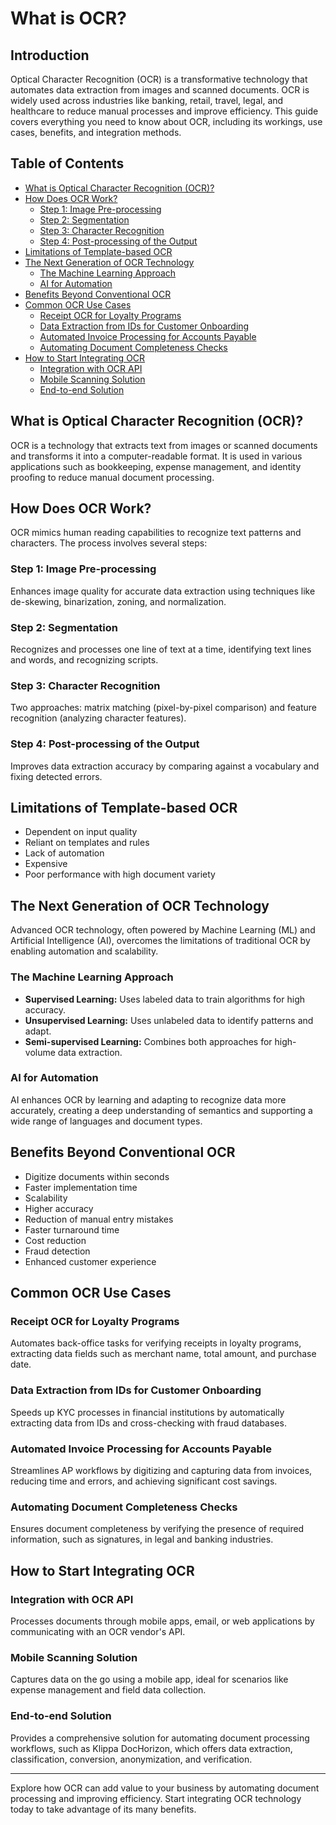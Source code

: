 # What is OCR? 


## Introduction
Optical Character Recognition (OCR) is a transformative technology that automates data extraction from images and scanned documents. OCR is widely used across industries like banking, retail, travel, legal, and healthcare to reduce manual processes and improve efficiency. This guide covers everything you need to know about OCR, including its workings, use cases, benefits, and integration methods.

## Table of Contents
- [What is Optical Character Recognition (OCR)?](#what-is-optical-character-recognition-ocr)
- [How Does OCR Work?](#how-does-ocr-work)
  - [Step 1: Image Pre-processing](#step-1-image-pre-processing)
  - [Step 2: Segmentation](#step-2-segmentation)
  - [Step 3: Character Recognition](#step-3-character-recognition)
  - [Step 4: Post-processing of the Output](#step-4-post-processing-of-the-output)
- [Limitations of Template-based OCR](#limitations-of-template-based-ocr)
- [The Next Generation of OCR Technology](#the-next-generation-of-ocr-technology)
  - [The Machine Learning Approach](#the-machine-learning-approach)
  - [AI for Automation](#ai-for-automation)
- [Benefits Beyond Conventional OCR](#benefits-beyond-conventional-ocr)
- [Common OCR Use Cases](#common-ocr-use-cases)
  - [Receipt OCR for Loyalty Programs](#receipt-ocr-for-loyalty-programs)
  - [Data Extraction from IDs for Customer Onboarding](#data-extraction-from-ids-for-customer-onboarding)
  - [Automated Invoice Processing for Accounts Payable](#automated-invoice-processing-for-accounts-payable)
  - [Automating Document Completeness Checks](#automating-document-completeness-checks)
- [How to Start Integrating OCR](#how-to-start-integrating-ocr)
  - [Integration with OCR API](#integration-with-ocr-api)
  - [Mobile Scanning Solution](#mobile-scanning-solution)
  - [End-to-end Solution](#end-to-end-solution)

## What is Optical Character Recognition (OCR)?
OCR is a technology that extracts text from images or scanned documents and transforms it into a computer-readable format. It is used in various applications such as bookkeeping, expense management, and identity proofing to reduce manual document processing.

## How Does OCR Work?
OCR mimics human reading capabilities to recognize text patterns and characters. The process involves several steps:

### Step 1: Image Pre-processing
Enhances image quality for accurate data extraction using techniques like de-skewing, binarization, zoning, and normalization.

### Step 2: Segmentation
Recognizes and processes one line of text at a time, identifying text lines and words, and recognizing scripts.

### Step 3: Character Recognition
Two approaches: matrix matching (pixel-by-pixel comparison) and feature recognition (analyzing character features).

### Step 4: Post-processing of the Output
Improves data extraction accuracy by comparing against a vocabulary and fixing detected errors.

## Limitations of Template-based OCR
- Dependent on input quality
- Reliant on templates and rules
- Lack of automation
- Expensive
- Poor performance with high document variety

## The Next Generation of OCR Technology
Advanced OCR technology, often powered by Machine Learning (ML) and Artificial Intelligence (AI), overcomes the limitations of traditional OCR by enabling automation and scalability.

### The Machine Learning Approach
- **Supervised Learning:** Uses labeled data to train algorithms for high accuracy.
- **Unsupervised Learning:** Uses unlabeled data to identify patterns and adapt.
- **Semi-supervised Learning:** Combines both approaches for high-volume data extraction.

### AI for Automation
AI enhances OCR by learning and adapting to recognize data more accurately, creating a deep understanding of semantics and supporting a wide range of languages and document types.

## Benefits Beyond Conventional OCR
- Digitize documents within seconds
- Faster implementation time
- Scalability
- Higher accuracy
- Reduction of manual entry mistakes
- Faster turnaround time
- Cost reduction
- Fraud detection
- Enhanced customer experience

## Common OCR Use Cases
### Receipt OCR for Loyalty Programs
Automates back-office tasks for verifying receipts in loyalty programs, extracting data fields such as merchant name, total amount, and purchase date.

### Data Extraction from IDs for Customer Onboarding
Speeds up KYC processes in financial institutions by automatically extracting data from IDs and cross-checking with fraud databases.

### Automated Invoice Processing for Accounts Payable
Streamlines AP workflows by digitizing and capturing data from invoices, reducing time and errors, and achieving significant cost savings.

### Automating Document Completeness Checks
Ensures document completeness by verifying the presence of required information, such as signatures, in legal and banking industries.

## How to Start Integrating OCR
### Integration with OCR API
Processes documents through mobile apps, email, or web applications by communicating with an OCR vendor's API.

### Mobile Scanning Solution
Captures data on the go using a mobile app, ideal for scenarios like expense management and field data collection.

### End-to-end Solution
Provides a comprehensive solution for automating document processing workflows, such as Klippa DocHorizon, which offers data extraction, classification, conversion, anonymization, and verification.

---

Explore how OCR can add value to your business by automating document processing and improving efficiency. Start integrating OCR technology today to take advantage of its many benefits.
